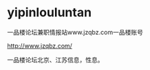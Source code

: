 yipinlouluntan
==============

一品楼论坛兼职情报站www.jzqbz.com一品楼账号

http://www.jzqbz.com/

一品楼论坛北京、江苏信息，性息。
